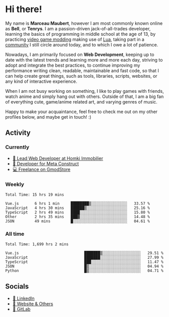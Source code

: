 # Hi there!

My name is **Marceau Maubert**, however I am most commonly known online as **Bell**, or **Tenrys**. I am a passion-driven jack-of-all-trades developer, learning the basics of programming in middle school at the age of 13, by practicing [video game modding](https://garrysmod.com) making use of [Lua](https://lua.org), taking part in a [community](https://metastruct.net) I still circle around today, and to which I owe a lot of patience.

Nowadays, I am primarily focused on **Web Development**, keeping up to date with the latest trends and learning more and more each day, striving to adopt  and integrate the best practices, to continue improving my performance writing clean, readable, maintainable and fast code, so that I can help create great things, such as tools, libraries, scripts, websites, or any kind of interactive experience.

When I am not busy working on something, I like to play games with friends, watch anime and simply hang out with others. Outside of that, I am a big fan of everything cute, game/anime related art, and varying genres of music.

Happy to make your acquaintance, feel free to check me out on my other profiles below, and maybe get in touch! :)

## Activity

### Currently

- [🏢 Lead Web Developer at Homki Immobilier](https://homki-immobilier.com)
- [🎈 Developer for Meta Construct](https://metastruct.net)
- [💻 Freelance on GmodStore](https://www.gmodstore.com/users/Tenrys)

### Weekly
<!--START_SECTION:wakaWeekly-->

```text
Total Time: 15 hrs 19 mins

Vue.js       6 hrs 1 min     ████████▒░░░░░░░░░░░░░░░░   33.57 %
JavaScript   4 hrs 30 mins   ██████▒░░░░░░░░░░░░░░░░░░   25.16 %
TypeScript   2 hrs 49 mins   ████░░░░░░░░░░░░░░░░░░░░░   15.80 %
Other        2 hrs 35 mins   ███▓░░░░░░░░░░░░░░░░░░░░░   14.48 %
JSON         49 mins         █░░░░░░░░░░░░░░░░░░░░░░░░   04.61 %
```

<!--END_SECTION:wakaWeekly-->

### All time
<!--START_SECTION:wakaTotal-->

```text
Total Time: 1,699 hrs 2 mins

Vue.js                             ███████▒░░░░░░░░░░░░░░░░░   29.51 %
JavaScript                         ███████░░░░░░░░░░░░░░░░░░   27.99 %
TypeScript                         ███░░░░░░░░░░░░░░░░░░░░░░   11.47 %
JSON                               █▒░░░░░░░░░░░░░░░░░░░░░░░   04.94 %
Python                             █▒░░░░░░░░░░░░░░░░░░░░░░░   04.71 %
```

<!--END_SECTION:wakaTotal-->

## Socials

- [👔 LinkedIn](https://www.linkedin.com/in/marceau-maubert)
- [🔗 Website & Others](https://bell.moe)
- [🦊 GitLab](https://gitlab.com/Tenrys)
